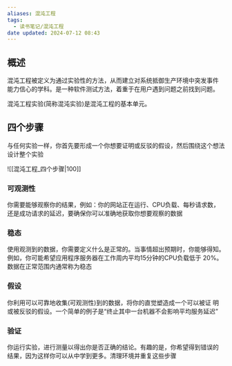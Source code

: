 ```yaml
---
aliases: 混沌工程
tags:
  - 读书笔记/混沌工程
date updated: 2024-07-12 08:43
---
```


## 概述

混沌工程被定义为通过实验性的方法，从而建立对系统抵御生产环境中突发事件 能力信心的学科。是一种软件测试方法，着重于在用户遇到问题之前找到问题。

混沌工程实验(简称混沌实验)是混沌工程的基本单元。

## 四个步骤

与任何实验一样，你首先要形成一个你想要证明或反驳的假设，然后围绕这个想法 设计整个实验

![[混沌工程_四个步骤|100]]

### 可观测性

你需要能够观察你的结果，例如：你的网站正在运行、CPU负载、每秒请求数，还是成功请求的延迟，要确保你可以准确地获取你想要观察的数据

### 稳态

使用观测到的数据，你需要定义什么是正常的。当事情超出预期时，你能够得知。例如，你可能希望应用程序服务器在工作周内平均15分钟的CPU负载低于 20%。数据在正常范围内通常称为稳态

### 假设

你利用可以可靠地收集(可观测性)到的数据，将你的直觉塑造成一个可以被证 明或被反驳的假设。一个简单的例子是“终止其中一台机器不会影响平均服务延迟”

### 验证

你运行实验，进行测量以得出你是否正确的结论。有趣的是，你希望得到错误的 结果，因为这样你可以从中学到更多。清理环境并重复这些步骤

